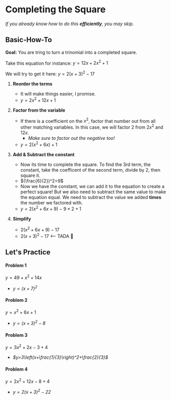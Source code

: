 # Completing the Square
*If you already know how to do this **efficiently**, you may skip.*

## Basic-How-To
**Goal:** You are tring to turn a trinomial into a completed square.

Take this equation for instance: $y=12x+2x^2+1$

We will try to get it here: $y=2(x+3)^2-17$

1. **Reorder the terms**
	* It will make things easier, I promise.
	* $y=2x^2+12x+1$

2. **Factor from the variable**
	* If there is a coefficient on the $x^2$, factor that number out from all other matching variables. In this case, we will factor $2$ from $2x^2$ and $12x$.
		* *Make sure to factor out the negative too!*
	* $y=2(x^2+6x)+1$

3. **Add & Subtract the constant**
	* Now its time to complete the square. To find the 3rd term, the constant, take the coefficent of the second term, divide by 2, then square it. 
	* $(\frac{6}{2})^2=9$
	* Now we have the constant, we can add it to the equation to create a perfect square! But we also need to subtract the same value to make the equation equal. We need to subtract the value we added **times** the number we factored with.
	* $y=2(x^2+6x+9)-9\times2+1$

4. **Simplify**
	* $2(x^2+6x+9)-17$
	* $2(x+3)^2-17$ <-- TADA :tada:

## Let's Practice
<!-- tabs:start -->

#### **Problem 1**
$y=49+x^2+14x$
* *$y=(x+7)^2$*

#### **Problem 2**
$y=x^2+6x+1$
* *$y=(x+3)^2-8$*

#### **Problem 3**
$y=3x^2+2x-3+4$
* *$y=3\left(x+\frac{1}{3}\right)^2+\frac{2}{3}$*

#### **Problem 4**
$y=2x^2+12x-8+4$
* *$y=2\left(x+3\right)^2-22$*

<!-- tabs:end -->